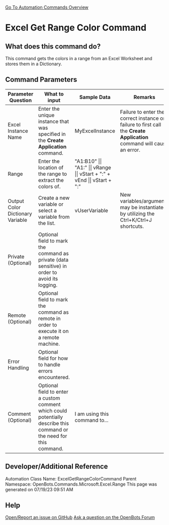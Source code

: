 <!--TITLE: Excel Get Range Color Command -->
<!-- SUBTITLE: a command in the Microsoft Commands\Excel\Range group. -->
[Go To Automation Commands Overview](/automation-commands)


# Excel Get Range Color Command


## What does this command do?
This command gets the colors in a range from an Excel Worksheet and stores them in a Dictionary.


## Command Parameters
| Parameter Question   	| What to input  	|  Sample Data 	| Remarks  	|
| ---                    | ---               | ---           | ---       |
|Excel Instance Name|Enter the unique instance that was specified in the **Create Application** command.|MyExcelInstance|Failure to enter the correct instance or failure to first call the **Create Application** command will cause an error.|
|Range|Enter the location of the range to extract the colors of.|"A1:B10" \|\| "A1:" \|\| vRange \|\| vStart + ":" + vEnd \|\| vStart + ":"||
|Output Color Dictionary Variable|Create a new variable or select a variable from the list.|vUserVariable|New variables/arguments may be instantiated by utilizing the Ctrl+K/Ctrl+J shortcuts.|
|Private (Optional)|Optional field to mark the command as private (data sensitive) in order to avoid its logging.|||
|Remote (Optional)|Optional field to mark the command as remote in order to execute it on a remote machine.|||
|Error Handling|Optional field for how to handle errors encountered.|||
|Comment (Optional)|Optional field to enter a custom comment which could potentially describe this command or the need for this command.|I am using this command to...||


## Developer/Additional Reference
Automation Class Name: ExcelGetRangeColorCommand
Parent Namespace: OpenBots.Commands.Microsoft.Excel.Range
This page was generated on 07/19/23 09:51 AM


## Help
[Open/Report an issue on GitHub](https://github.com/OpenBotsAI/OpenBots.Studio/issues/new)
[Ask a question on the OpenBots Forum](https://openbots.ai/forums/)
